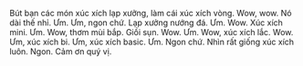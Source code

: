 Bút bạn các món xúc xích lạp xưởng, làm cái xúc xích vòng.  Wow, wow. Nó dài thế nhỉ. Ưm. Ưm, ngon chứ. Lạp xưởng nướng đá. Ưm. Wow. Xúc xích mini.  Ưm. Wow, thơm mùi bắp. Giồi sụn. Wow. Ưm. Wow, xúc xích lắc. Wow. Ưm, xúc xích bi. Ưm, xúc xích basic.  Ưm. Ngon chứ. Nhìn rất giống xúc xích luôn. Ngon. Cảm ơn quý vị.